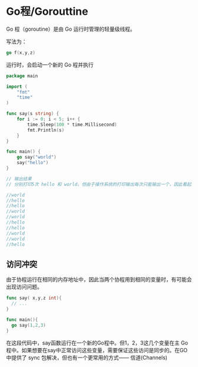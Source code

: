 # Go程/Gorouttine
 
Go 程（goroutine）是由 Go 运行时管理的轻量级线程。

写法为：

```go
go f(x,y,z)
```

运行时，会启动一个新的 Go 程并执行

```go
package main

import (
	"fmt"
	"time"
)

func say(s string) {
	for i := 0; i < 5; i++ {
		time.Sleep(100 * time.Millisecond)
		fmt.Println(s)
	}
}

func main() {
	go say("world")
	say("hello")
}

// 输出结果
// 分别打印5次 hello 和 world，但由于操作系统的打印输出每次只能输出一个，因此看起来像是先后打印。但实际上两者应该是几乎同时打印的。

//world
//hello
//hello
//world
//world
//hello
//hello
//world
//world
//hello
```

## 访问冲突
由于协程运行在相同的内存地址中，因此当两个协程用到相同的变量时，有可能会出现访问问题。
```go
func say( x,y,z int){
  // ...
}

func main(){
  go say(1,2,3)
}
```
在这段代码中，say函数运行在一个新的Go程中。但1，2，3这几个变量在主 Go 程中。如果想要在say中正常访问这些变量，需要保证这些访问是同步的。在GO中提供了 sync 包解决，但也有一个更常用的方式—— 信道(Channels)